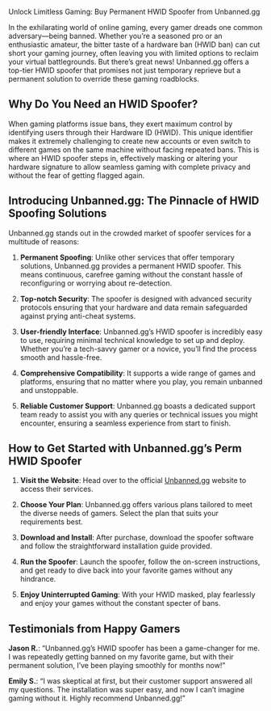 Unlock Limitless Gaming: Buy Permanent HWID Spoofer from Unbanned.gg

In the exhilarating world of online gaming, every gamer dreads one common adversary—being banned. Whether you’re a seasoned pro or an enthusiastic amateur, the bitter taste of a hardware ban (HWID ban) can cut short your gaming journey, often leaving you with limited options to reclaim your virtual battlegrounds. But there’s great news! Unbanned.gg offers a top-tier HWID spoofer that promises not just temporary reprieve but a permanent solution to override these gaming roadblocks.

## Why Do You Need an HWID Spoofer?

When gaming platforms issue bans, they exert maximum control by identifying users through their Hardware ID (HWID). This unique identifier makes it extremely challenging to create new accounts or even switch to different games on the same machine without facing repeated bans. This is where an HWID spoofer steps in, effectively masking or altering your hardware signature to allow seamless gaming with complete privacy and without the fear of getting flagged again.

## Introducing Unbanned.gg: The Pinnacle of HWID Spoofing Solutions

Unbanned.gg stands out in the crowded market of spoofer services for a multitude of reasons:

1. **Permanent Spoofing**: Unlike other services that offer temporary solutions, Unbanned.gg provides a permanent HWID spoofer. This means continuous, carefree gaming without the constant hassle of reconfiguring or worrying about re-detection.
   
2. **Top-notch Security**: The spoofer is designed with advanced security protocols ensuring that your hardware and data remain safeguarded against prying anti-cheat systems.

3. **User-friendly Interface**: Unbanned.gg’s HWID spoofer is incredibly easy to use, requiring minimal technical knowledge to set up and deploy. Whether you’re a tech-savvy gamer or a novice, you’ll find the process smooth and hassle-free.

4. **Comprehensive Compatibility**: It supports a wide range of games and platforms, ensuring that no matter where you play, you remain unbanned and unstoppable.

5. **Reliable Customer Support**: Unbanned.gg boasts a dedicated support team ready to assist you with any queries or technical issues you might encounter, ensuring a seamless experience from start to finish.

## How to Get Started with Unbanned.gg’s Perm HWID Spoofer

1. **Visit the Website**: Head over to the official [Unbanned.gg](https://unbanned.gg) website to access their services.

2. **Choose Your Plan**: Unbanned.gg offers various plans tailored to meet the diverse needs of gamers. Select the plan that suits your requirements best.

3. **Download and Install**: After purchase, download the spoofer software and follow the straightforward installation guide provided.

4. **Run the Spoofer**: Launch the spoofer, follow the on-screen instructions, and get ready to dive back into your favorite games without any hindrance.

5. **Enjoy Uninterrupted Gaming**: With your HWID masked, play fearlessly and enjoy your games without the constant specter of bans.

## Testimonials from Happy Gamers

**Jason R.**: “Unbanned.gg’s HWID spoofer has been a game-changer for me. I was repeatedly getting banned on my favorite game, but with their permanent solution, I’ve been playing smoothly for months now!”

**Emily S.**: “I was skeptical at first, but their customer support answered all my questions. The installation was super easy, and now I can’t imagine gaming without it. Highly recommend Unbanned.gg!”
